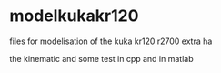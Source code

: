 # modelkukakr120

files for modelisation of the kuka kr120 r2700 extra ha

the kinematic and some test in cpp and in matlab
